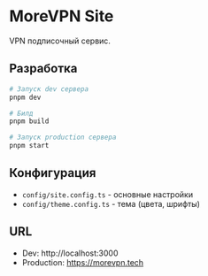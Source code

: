 # MoreVPN Site

VPN подписочный сервис.

## Разработка

```bash
# Запуск dev сервера
pnpm dev

# Билд
pnpm build

# Запуск production сервера
pnpm start
```

## Конфигурация

- `config/site.config.ts` - основные настройки
- `config/theme.config.ts` - тема (цвета, шрифты)

## URL

- Dev: http://localhost:3000
- Production: https://morevpn.tech



